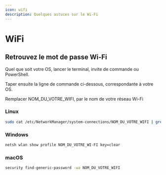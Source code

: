 ```yaml
---
icon: wifi
description: Quelques astuces sur le Wi-Fi
---
```


# WiFi

## Retrouvez le mot de passe Wi-Fi

Quel que soit votre OS, lancer le terminal, invite de commande ou PowerShell.&#x20;

Taper ensuite la ligne de commande ci-dessous, correspondante à votre OS.&#x20;

Remplacer NOM\_DU\_VOTRE\_WIFI, par le nom de votre réseau Wi-Fi

### Linux

```bash
sudo cat /etc/NetworkManager/system-connections/NOM_DU_VOTRE_WIFI | grep psk=
```

### Windows

```bash
netsh wlan show profile NOM_DU_VOTRE_WI-FI key=clear
```

### macOS

```bash
security find-generic-password -wa NOM_DU_VOTRE_WIFI
```

